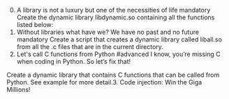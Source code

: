0. A library is not a luxury but one of the necessities of life
mandatory
Create the dynamic library libdynamic.so containing all the functions listed below:
1. Without libraries what have we? We have no past and no future
mandatory
Create a script that creates a dynamic library called liball.so from all the .c files that are in the current directory.
2. Let's call C functions from Python
#advanced
I know, you’re missing C when coding in Python. So let’s fix that!

Create a dynamic library that contains C functions that can be called from Python. See example for more detail.3. Code injection: Win the Giga Millions!
